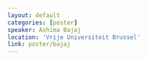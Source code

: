 ```yaml
---
layout: default
categories: [poster]
speaker: Ashima Bajaj
location: 'Vrije Universiteit Brussel'
link: poster/bajaj
---
```

